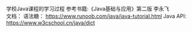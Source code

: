 学校Java课程的学习过程
参考书籍:《Java基础与应用》第二版 李永飞
<br>
文档：
语法糖：
https://www.runoob.com/java/java-tutorial.html
Java API:
https://www.w3cschool.cn/java/dict
